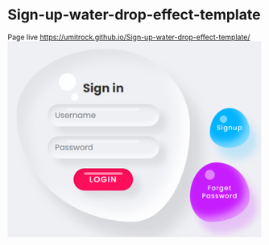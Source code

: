 # Sign-up-water-drop-effect-template
Page live https://umitrock.github.io/Sign-up-water-drop-effect-template/
<img src="https://github.com/UmitRock/Sign-up-water-drop-effect-template/blob/main/page.png?raw=true" alt="">
